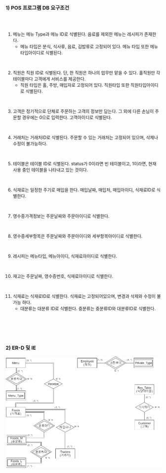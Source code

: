### 1) POS 프로그램 DB 요구조건
<br>
<br>

1. 메뉴는 메뉴 Type과 메뉴 ID로 식별된다. 음료를 제외한 메뉴는 레시피가 존재한다.
    - 메뉴 타입은 분식, 식사류, 음료, 김밥류로 고정되어 있다. 메뉴 타입 또한 메뉴타입아이디로 식별된다.

<br>

2. 직원은 직원 ID로 식별된다. 단, 한 직원은 하나의 업무만 맡을 수 있다. 홀직원만 각 테이블마다 고객에게 서비스를 제공한다.
    - 직원 타입은 홀, 주방, 매입자로 고정되어 있다. 직원타입 또한 직원타입아이디로 식별된다.

<br>

3.  고객은 정기적으로 단체로 주문하는 고객의 정보만 담는다. 그 외에 다른 손님이 주문할 경우에는 0으로 입력한다. 고객아이디로 식별된다.  

<br>

4. 거래처는 거래처ID로 식별된다. 주문할 수 있는 거래처는 고정되어 있으며, 삭제나 수정이 불가능하다. 

<br>

5. 테이블은 테이블 ID로 식별된다. status가 0이라면 빈 테이블이고, 1이라면, 현재 사용 중인 테이블을 나타내고 있는 것이다. 

<br>

6. 식재료는 일정한 주기로 매입을 한다. 매입날짜, 매입처, 매입아이디, 식재료ID로 식별한다. 

<br>

7. 영수증가격정보는 주문날짜와 주문아이디로 식별한다.

<br>

8. 영수증세부항목은 주문날짜와 주문아이디와 세부항목아이디로 식별한다.

<br>

9. 레시피는 메뉴타입, 메뉴아이디, 식재료아이디로 식별한다.

<br>

10. 재고는 주문날짜, 영수증번호, 식재료아이디로 식별한다.

<br>

11. 식재료는 식재로ID로 식별한다. 식재료는 고정되어있으며, 변경과 삭제와 수정이 불가능 하다. 
    - 대분류는 대분류 ID로 식별한다. 중분류는 중분류ID와 대분류ID로 식별한다. 

<br>
<br>
<br>
<br>



### 2) ER-D 및 IE

![ER-D](./images/ER-D.png)
